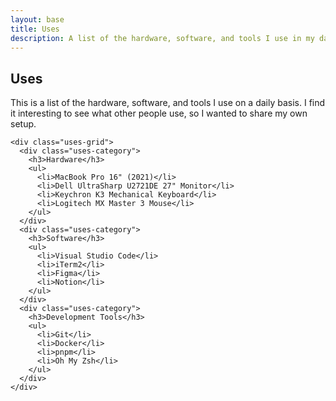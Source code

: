 ```yaml
---
layout: base
title: Uses
description: A list of the hardware, software, and tools I use in my daily work.
---
```


<section class="section">
  <div class="section-container">
    <h1 class="section-title">Uses</h1>
    <p class="section-subtitle">This is a list of the hardware, software, and tools I use on a daily basis. I find it interesting to see what other people use, so I wanted to share my own setup.</p>

    <div class="uses-grid">
      <div class="uses-category">
        <h3>Hardware</h3>
        <ul>
          <li>MacBook Pro 16" (2021)</li>
          <li>Dell UltraSharp U2721DE 27" Monitor</li>
          <li>Keychron K3 Mechanical Keyboard</li>
          <li>Logitech MX Master 3 Mouse</li>
        </ul>
      </div>
      <div class="uses-category">
        <h3>Software</h3>
        <ul>
          <li>Visual Studio Code</li>
          <li>iTerm2</li>
          <li>Figma</li>
          <li>Notion</li>
        </ul>
      </div>
      <div class="uses-category">
        <h3>Development Tools</h3>
        <ul>
          <li>Git</li>
          <li>Docker</li>
          <li>pnpm</li>
          <li>Oh My Zsh</li>
        </ul>
      </div>
    </div>
  </div>
</section>
